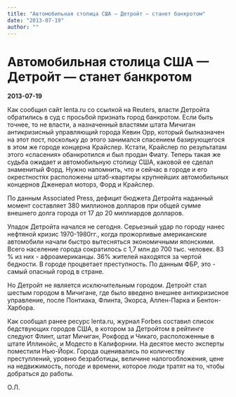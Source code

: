 ```yaml
---
title: "Автомобильная столица США — Детройт — станет банкротом"
date: "2013-07-19"
author: ""
---
```


# Автомобильная столица США — Детройт — станет банкротом

**2013-07-19** 

Как сообщил сайт lenta.ru со ссылкой на Reuters, власти Детройта обратились в суд с просьбой признать город банкротом. Если быть точнее, то не власти, а назначенный властями штата Мичиган антикризисный управляющий города Кевин Орр, который былназначен на этот пост, поскольку до этого занимался спасением базирующегося в этом же городе концерна Крайслер. Кстати, Крайслер по результатам этого «спасения» обанкротился и был продан Фиату. Теперь такая же судьба ожидает и автомобильную столицу США, каковой ее сделал знаменитый Форд. Нужно напомнить, что и сейчас в городе и его окрестностях расположены штаб-квартиры крупнейших автомобильных концернов Дженерал моторз, Форд и Крайслер.

По данным Associated Press, дефицит бюджета Детройта наданный момент составляет 380 миллионов долларов при общей сумме внешнего долга города от 17 до 20 миллиардов долларов.

Упадок Детройта начался не сегодня. Серьезный удар по городу нанес нефтяной кризис 1970-1980гг., когда прожорливые американские автомобили начали быстро вытесняться экономичными японскими. Всего население города сократилось с 1,7 млн до 700 тыс. человек. 83 % из них - афроамериканцы. 36% жителей находятся за чертой бедности. В городе процветает преступность. По данным ФБР, это - самый опасный город в стране.

Но Детройт не является исключительным городом. Детройт стал шестым городом в Мичигане, где было введено внешнее антикризисное управление, после Понтиака, Флинта, Экорса, Аллен-Парка и Бентон-Харбора.

Как сообщал ранее ресурс lenta.ru, журнал Forbes составил список бедствующих городов США, в котором за Детройтом в рейтинге следуют Флинт, штат Мичиган, Рокфорд и Чикаго, расположенные в штате Иллинойс, и Модесто в Калифорнии. На десятое место эксперты поместили Нью-Йорк. Города оценивались по количеству преступлений, уровню безработицы, величине налогообложения, цене на недвижимость, погоде и времени, которое люди тратят на то, чтобы добраться до работы.

О.Л.